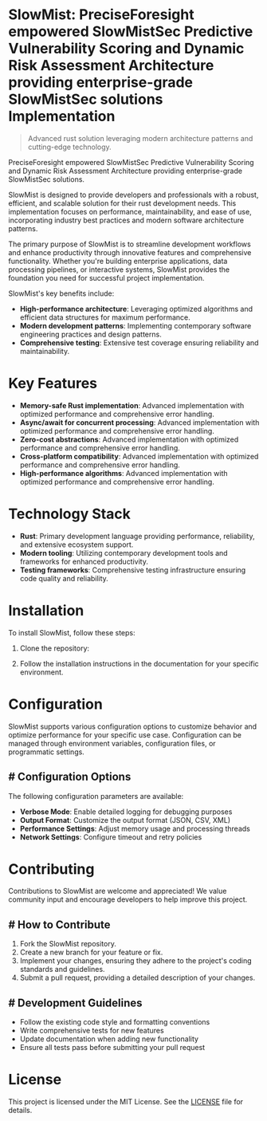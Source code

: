 <!-- fallback_SlowMist_20250803030558_64094 -->

# SlowMist: PreciseForesight empowered SlowMistSec Predictive Vulnerability Scoring and Dynamic Risk Assessment Architecture providing enterprise-grade SlowMistSec solutions Implementation
> Advanced rust solution leveraging modern architecture patterns and cutting-edge technology.

PreciseForesight empowered SlowMistSec Predictive Vulnerability Scoring and Dynamic Risk Assessment Architecture providing enterprise-grade SlowMistSec solutions.

SlowMist is designed to provide developers and professionals with a robust, efficient, and scalable solution for their rust development needs. This implementation focuses on performance, maintainability, and ease of use, incorporating industry best practices and modern software architecture patterns.

The primary purpose of SlowMist is to streamline development workflows and enhance productivity through innovative features and comprehensive functionality. Whether you're building enterprise applications, data processing pipelines, or interactive systems, SlowMist provides the foundation you need for successful project implementation.

SlowMist's key benefits include:

* **High-performance architecture**: Leveraging optimized algorithms and efficient data structures for maximum performance.
* **Modern development patterns**: Implementing contemporary software engineering practices and design patterns.
* **Comprehensive testing**: Extensive test coverage ensuring reliability and maintainability.

# Key Features

* **Memory-safe Rust implementation**: Advanced implementation with optimized performance and comprehensive error handling.
* **Async/await for concurrent processing**: Advanced implementation with optimized performance and comprehensive error handling.
* **Zero-cost abstractions**: Advanced implementation with optimized performance and comprehensive error handling.
* **Cross-platform compatibility**: Advanced implementation with optimized performance and comprehensive error handling.
* **High-performance algorithms**: Advanced implementation with optimized performance and comprehensive error handling.

# Technology Stack

* **Rust**: Primary development language providing performance, reliability, and extensive ecosystem support.
* **Modern tooling**: Utilizing contemporary development tools and frameworks for enhanced productivity.
* **Testing frameworks**: Comprehensive testing infrastructure ensuring code quality and reliability.

# Installation

To install SlowMist, follow these steps:

1. Clone the repository:


2. Follow the installation instructions in the documentation for your specific environment.

# Configuration

SlowMist supports various configuration options to customize behavior and optimize performance for your specific use case. Configuration can be managed through environment variables, configuration files, or programmatic settings.

## # Configuration Options

The following configuration parameters are available:

* **Verbose Mode**: Enable detailed logging for debugging purposes
* **Output Format**: Customize the output format (JSON, CSV, XML)
* **Performance Settings**: Adjust memory usage and processing threads
* **Network Settings**: Configure timeout and retry policies

# Contributing

Contributions to SlowMist are welcome and appreciated! We value community input and encourage developers to help improve this project.

## # How to Contribute

1. Fork the SlowMist repository.
2. Create a new branch for your feature or fix.
3. Implement your changes, ensuring they adhere to the project's coding standards and guidelines.
4. Submit a pull request, providing a detailed description of your changes.

## # Development Guidelines

* Follow the existing code style and formatting conventions
* Write comprehensive tests for new features
* Update documentation when adding new functionality
* Ensure all tests pass before submitting your pull request

# License

This project is licensed under the MIT License. See the [LICENSE](https://github.com/gary111868/SlowMist/blob/main/LICENSE) file for details.
